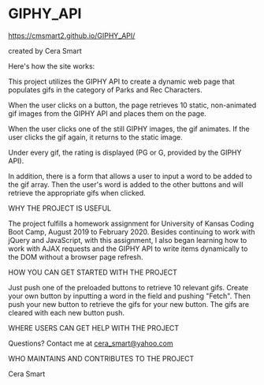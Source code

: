 # GIPHY_API

https://cmsmart2.github.io/GIPHY_API/

created by Cera Smart

Here's how the site works:

This project utilizes the GIPHY API to create a dynamic web page that populates gifs in the category of Parks and Rec Characters.

When the user clicks on a button, the page retrieves 10 static, non-animated gif images from the GIPHY API and places them on the page.

When the user clicks one of the still GIPHY images, the gif animates. If the user clicks the gif again, it returns to the static image.

Under every gif, the rating is displayed (PG or G, provided by the GIPHY API).

In addition, there is a form that allows a user to input a word to be added to the gif array. Then the user's word is added to the other buttons and will retrieve the appropriate gifs when clicked.

WHY THE PROJECT IS USEFUL

The project fulfills a homework assignment for University of Kansas Coding Boot Camp, August 2019 to February 2020. Besides continuing to work with jQuery and JavaScript, with this assignment, I also began learning how to work with AJAX requests and the GIPHY API to write items dynamically to the DOM without a browser page refresh.

HOW YOU CAN GET STARTED WITH THE PROJECT

Just push one of the preloaded buttons to retrieve 10 relevant gifs. Create your own button by inputting a word in the field and pushing "Fetch". Then push your new button to retrieve the gifs for your new button. The gifs are cleared with each new button push.

WHERE USERS CAN GET HELP WITH THE PROJECT

Questions? Contact me at cera_smart@yahoo.com

WHO MAINTAINS AND CONTRIBUTES TO THE PROJECT

Cera Smart
